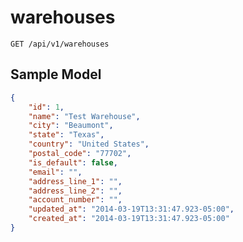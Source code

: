 warehouses
==========

```shell
GET /api/v1/warehouses
```

Sample Model
------------

```json
{
	"id": 1,
	"name": "Test Warehouse",
	"city": "Beaumont",
	"state": "Texas",
	"country": "United States",
	"postal_code": "77702",
	"is_default": false,
	"email": "",
	"address_line_1": "",
	"address_line_2": "",
	"account_number": "",
	"updated_at": "2014-03-19T13:31:47.923-05:00",
	"created_at": "2014-03-19T13:31:47.923-05:00"
}
```